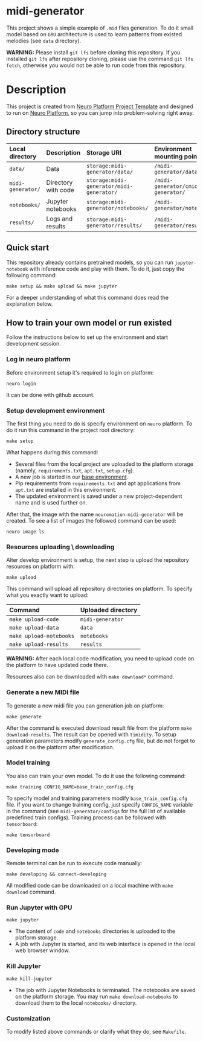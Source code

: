 # midi-generator

This project shows a simple example of `.mid` files generation. 
To do it small model based on `GRU` architecture is used to learn 
patterns from existed melodies (see `data` directory).   

**WARNING:** Please install `git lfs` before cloning this repository. If you installed `git lfs`
after repository cloning, please use the command `git lfs fetch`, otherwise you would not be able to run 
code from this repository.

# Description

This project is created from 
[Neuro Platform Project Template](https://github.com/neuromation/cookiecutter-neuro-project) and
 designed to run on [Neuro Platform](https://neu.ro), so you can jump into problem-solving right away.

## Directory structure

| Local directory                      | Description       | Storage URI                                                                  | Environment mounting point |
|:------------------------------------ |:----------------- |:---------------------------------------------------------------------------- |:-------------------------- | 
| `data/`                              | Data              | `storage:midi-generator/data/`                              | `/midi-generator/data/` | 
| `midi-generator/`                    | Directory with code    | `storage:midi-generator/midi-generator/` | `/midi-generator/cmidi-generator/` |
| `notebooks/`                         | Jupyter notebooks | `storage:midi-generator/notebooks/`                         | `/midi-generator/notebooks/` |
| `results/`                           | Logs and results  | `storage:midi-generator/results/`                           | `/midi-generator/results/` |

## Quick start

This repository already contains pretrained models, so you can run `jupyter-notebook` with
inference code and play with them. To do it, just copy the following command:

`make setup && make upload && make jupyter`

For a deeper understanding of what this command does read the explanation below.

## How to train your own model or run existed

Follow the instructions below to set up the environment and start development session.

### Log in neuro platform

Before environment setup it's required to login on platform:

`neuro login`

It can be done with github account.

### Setup development environment 
The first thing you need to do is specify environment on `neuro` platform. To do it run this command in the project root
directory:
   
`make setup`

What happens during this command:

* Several files from the local project are uploaded to the platform storage (namely, `requirements.txt`, 
  `apt.txt`, `setup.cfg`).
* A new job is started in our [base environment](https://hub.docker.com/r/neuromation/base). 
* Pip requirements from `requirements.txt` and apt applications from `apt.txt` are installed in this environment.
* The updated environment is saved under a new project-dependent name and is used further on.

After that, the image with the name `neuromation-midi-generator` will be created. To see a list of images 
the followed command can be used:

`neuro image ls`

### Resources uploading \ downloading

Alter develop environment is setup, the next step is upload the repository resources on platform with:

`make upload`

This command will upload all repository directories on platform. To specify what you exactly want 
to upload:

| Command                      | Uploaded directory       | 
|:---------------------------- |:-------------------------| 
| `make upload-code`           | `midi-generator`         | 
| `make upload-data`           | `data`                   |
| `make upload-notebooks`      | `notebooks`              | 
| `make upload-results`        | `results`                | 

**WARNING:** After each local code modification, you need to upload code on the platform to have 
updated code there.

Resources also can be downloaded with `make download*` command.

### Generate a new MIDI file

To generate a new midi file you can generation job on platform:

`make generate`

After the command is executed download result file from the platform `make download-results`. 
The result can be opened with `timidity`. To setup generation parameters modify `generate_config.cfg` file, 
but do not forget to upload it on the platform after modification. 

### Model training

You also can train your own model. To do it use the following command:

`make training CONFIG_NAME=base_train_config.cfg`

To specify model and training parameters modify `base_train_config.cfg` file. 
If you want to change training config, just specify `CONFIG_NAME` variable in the command 
(see `midi-generator/configs` for the full list of available predefined train configs).
Training process can be followed 
with `tensorboard`:

`make tensorboard`

### Developing mode

Remote terminal can be run to execute code manually:

`make developing && connect-developing`

All modified code can be downloaded on a local machine with `make download` command.

### Run Jupyter with GPU 

`make jupyter`

* The content of `code` and `notebooks` directories is uploaded to the platform storage.
* A job with Jupyter is started, and its web interface is opened in the local web browser window.

### Kill Jupyter

`make kill-jupyter`

* The job with Jupyter Notebooks is terminated. The notebooks are saved on the platform storage. You may run 
  `make download-notebooks` to download them to the local `notebooks/` directory.

### Customization

To modify listed above commands or clarify what they do, see `Makefile`. 
